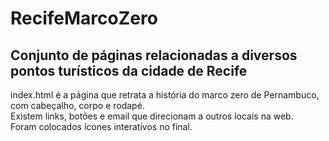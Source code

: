 # RecifeMarcoZero

## Conjunto de páginas relacionadas a diversos pontos turísticos da cidade de Recife

<p>
  index.html é a página que retrata a história do marco zero de Pernambuco, com cabeçalho, corpo e rodapé.<br>
  Existem links, botões e email que direcionam a outros locais na web.<br>
  Foram colocados ícones interativos no final.
</p>
